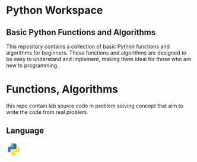 # Python Workspace
 
## Basic Python Functions and Algorithms
This repository contains a collection of basic Python functions and algorithms for beginners. These functions and algorithms are designed to be easy to understand and implement, making them ideal for those who are new to programming.

# Functions, Algorithms
this repo contain lab source code in problem solving concept that aim to write the code from real problem.
## Language
<a href="https://www.python.org" target="_blank" rel="noreferrer"> <img src="https://raw.githubusercontent.com/devicons/devicon/master/icons/python/python-original.svg" alt="python" width="40" height="40"/> </a> 
